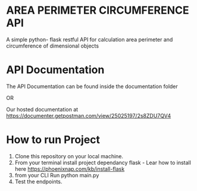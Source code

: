 # AREA PERIMETER CIRCUMFERENCE API
A simple python- flask restful API for calculation area perimeter and circumference of dimensional objects


# API Documentation 
The API Documentation can be found inside the documentation folder 

OR 

Our hosted documentation at https://documenter.getpostman.com/view/25025197/2s8ZDU7QV4

# How to run Project

1. Clone this repository on your local machine.
2. From your terminal install project dependancy flask -
      Lear how to install here https://phoenixnap.com/kb/install-flask
3. from your CLI Run python main.py  
4. Test the endpoints.
